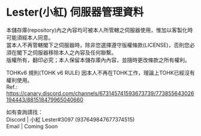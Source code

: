 # Lester(小紅) 伺服器管理資料  
   
本儲存庫(repository)內之內容均可被本人所管轄之伺服器使用，惟加以客製化時可能須經本人同意。    
當本人不再管轄閣下之伺服器時，除非您選擇遵守版權條款(LICENSE)，否則您必須在閣下之伺服器移除本人之內容及任何聯繫。  
版權所有，翻印必究；本人保留本儲存庫內內容，並隨時更改條款之所有權利。

TOHKv6 規則(TOHK v6 RULE) 因本人不再在TOHK工作，理論上TOHK已經沒有權利使用。  
Ref.: https://canary.discord.com/channels/673145741593673739/773855643026194443/881518479965040660

如有查詢請找：  
Discord | 小紅 Lester#3097 (937649847677374515)  
Email | Coming Soon
